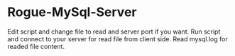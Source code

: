 # Rogue-MySql-Server

Edit script and change file to read and server port if you want. Run script and connect to your server for read file from client side. 
Read mysql.log for readed file content.
